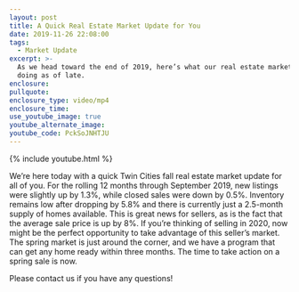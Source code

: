 ```yaml
---
layout: post
title: A Quick Real Estate Market Update for You
date: 2019-11-26 22:08:00
tags:
  - Market Update
excerpt: >-
  As we head toward the end of 2019, here’s what our real estate market has been
  doing as of late.
enclosure:
pullquote:
enclosure_type: video/mp4
enclosure_time:
use_youtube_image: true
youtube_alternate_image:
youtube_code: PckSoJNHTJU
---
```


{% include youtube.html %}

We’re here today with a quick Twin Cities fall real estate market update for all of you. For the rolling 12 months through September 2019, new listings were slightly up by 1.3%, while closed sales were down by 0.5%. Inventory remains low after dropping by 5.8% and there is currently just a 2.5-month supply of homes available. This is great news for sellers, as is the fact that the average sale price is up by 8%. If you’re thinking of selling in 2020, now might be the perfect opportunity to take advantage of this seller’s market. The spring market is just around the corner, and we have a program that can get any home ready within three months. The time to take action on a spring sale is now.

Please contact us if you have any questions\!
